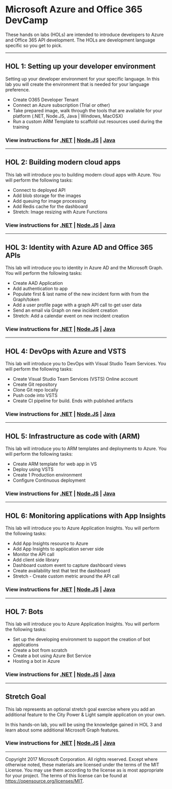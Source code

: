 # Microsoft Azure and Office 365 DevCamp

These hands on labs (HOLs) are intended to introduce developers to Azure and Office 365 API development. The HOLs are development language specific so you get to pick.

---
## HOL 1: Setting up your developer environment
Setting up your developer environment for your specific language.
In this lab you will create the environment that is needed for your language preference.

* Create O365 Developer Tenant
* Connect an Azure subscription (Trial or other)
* Take prepared image, walk through the tools that are available for your platform (.NET, Node.JS, Java | Windows, MacOSX)
* Run a custom ARM Template to scaffold out resources used during the training

### View instructions for [.NET](../HOL/dotnet/01-developer-environment) | [Node.JS](../HOL/node/01-developer-environment) | [Java](../HOL/java/01-developer-environment)

---
## HOL 2: Building modern cloud apps
This lab will introduce you to building modern cloud apps with Azure. You will perform the following tasks:

* Connect to deployed API
* Add blob storage for the images
* Add queuing for image processing
* Add Redis cache for the dashboard
* Stretch: Image resizing with Azure Functions

### View instructions for [.NET](../HOL/dotnet/02-modern-cloud-apps) | [Node.JS](../HOL/node/02-modern-cloud-apps) | [Java](../HOL/java/02-modern-cloud-apps)

---
## HOL 3: Identity with Azure AD and Office 365 APIs
This lab will introduce you to identity in Azure AD and the Microsoft Graph. You will perform the following tasks:

* Create AAD Application
* Add authentication to app
* Populate first & last name of the new incident form with from the Graph/token
* Add a user profile page with a graph API call to get user data
* Send an email via Graph on new incident creation
* Stretch: Add a calendar event on new incident creation

### View instructions for [.NET](../HOL/dotnet/03-azuread-office365) | [Node.JS](../HOL/node/03-azuread-office365) | [Java](../HOL/java/03-azuread-office365)

---
## HOL 4: DevOps with Azure and VSTS
This lab will introduce you to DevOps with Visual Studio Team Services. You will perform the following tasks:

* Create Visual Studio Team Services (VSTS) Online account
* Create Git repository
* Clone Git repo locally
* Push code into VSTS
* Create CI pipeline for build. Ends with published artifacts

### View instructions for [.NET](../HOL/dotnet/04-devops-ci) | [Node.JS](../HOL/node/04-devops-ci) | [Java](../HOL/java/04-devops-ci)

---
## HOL 5: Infrastructure as code with (ARM)
This lab will introduce you to ARM templates and deployments to Azure. You will perform the following tasks:

* Create ARM template for web app in VS
* Deploy using VSTS
* Create 1 Production environment
* Configure Continuous deployment

### View instructions for [.NET](../HOL/dotnet/05-arm-cd) | [Node.JS](../HOL/node/05-arm-cd) | [Java](../HOL/java/05-arm-cd)

---
## HOL 6: Monitoring applications with App Insights
This lab will introduce you to Azure Application Insights. You will perform the following tasks:

* Add App Insights resource to Azure
* Add App Insights to application server side
* Monitor the API call
* Add client side library
* Dashboard custom event to capture dashboard views
* Create availability test that test the dashboard
* Stretch - Create custom metric around the API call

### View instructions for [.NET](../HOL/dotnet/06-appinsights) | [Node.JS](../HOL/node/06-appinsights) | [Java](../HOL/java/06-appinsights)

---
## HOL 7: Bots
This lab will introduce you to Azure Application Insights. You will perform the following tasks:

* Set up the developing environment to support the creation of bot applications
* Create a bot from scratch
* Create a bot using Azure Bot Service
* Hosting a bot in Azure

### View instructions for [.NET](../HOL/dotnet/07-bot) | [Node.JS](../HOL/node/07-bot) | [Java](../HOL/java/07-bot)

---

## Stretch Goal
This lab represents an optional stretch goal exercise where you add an additional feature to the City Power & Light sample application on your own.

In this hands-on lab, you will be using the knowledge gained in HOL 3 and learn about some additional Microsoft Graph features.

### View instructions for [.NET](HOL/dotnet/10-stretch-goal) | [Node.JS](HOL/node/10-stretch-goal) | [Java](HOL/java/10-stretch-goal)
---
Copyright 2017 Microsoft Corporation. All rights reserved. Except where otherwise noted, these materials are licensed under the terms of the MIT License. You may use them according to the license as is most appropriate for your project. The terms of this license can be found at https://opensource.org/licenses/MIT.